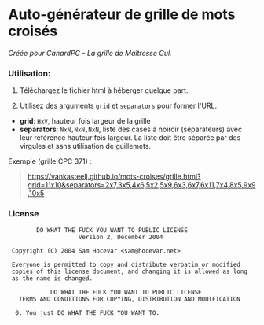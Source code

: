 # Auto-générateur de grille de mots croisés

_Créée pour CanardPC - La grille de Maîtresse Cul._

### Utilisation:

1. Téléchargez le fichier html à héberger quelque part.

2. Utilisez des arguments `grid` et `separators` pour former l'URL.
 - **grid**: `HxV`, hauteur fois largeur de la grille
 - **separators**: `NxN,NxN,NxN`, liste des cases à noircir (séparateurs) avec leur référence hauteur fois largeur. La liste doit être séparée par des virgules et sans utilisation de guillemets.

Exemple (grille CPC 371) : 
> https://vankasteelj.github.io/mots-croises/grille.html?grid=11x10&separators=2x7,3x5,4x6,5x2,5x9,6x3,6x7,6x11,7x4,8x5,9x9,10x5

### License
```
        DO WHAT THE FUCK YOU WANT TO PUBLIC LICENSE 
                    Version 2, December 2004 

 Copyright (C) 2004 Sam Hocevar <sam@hocevar.net> 

 Everyone is permitted to copy and distribute verbatim or modified 
 copies of this license document, and changing it is allowed as long 
 as the name is changed. 

            DO WHAT THE FUCK YOU WANT TO PUBLIC LICENSE 
   TERMS AND CONDITIONS FOR COPYING, DISTRIBUTION AND MODIFICATION 

  0. You just DO WHAT THE FUCK YOU WANT TO.
  ```